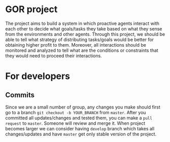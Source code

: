 # GOR project

The project aims to build a system in which proactive agents interact with each other to decide what goals/tasks they take based on what they sense from the environments and other agents. Through this project, we should be able to tell what strategy of distributing tasks/goals would be better for obtaining higher profit to them. Moreover, all interactions should be monitored and analyzed to tell what are the conditions or constraints that they would need to proceed their interactions.

# For developers

## Commits

Since we are a small number of group, any changes you make should first go to a branch `git checkout -b YOUR_BRANCH` from `master`. After you committed all updates/changes and tested them, you can make a `pull request` to `master`. Someone will review and merge it. When project becomes larger we can consider having `develop` branch which takes all changes/updates and have `master` get only stable version of the project.

